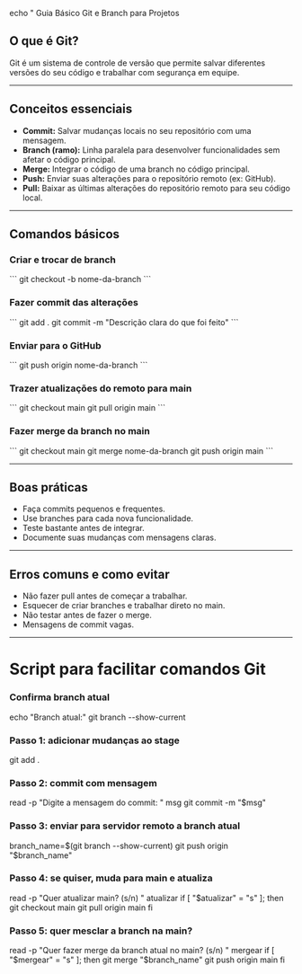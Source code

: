 echo " Guia Básico Git e Branch para Projetos

## O que é Git?

Git é um sistema de controle de versão que permite salvar diferentes versões do seu código e trabalhar com segurança em equipe.

---

## Conceitos essenciais

- **Commit:** Salvar mudanças locais no seu repositório com uma mensagem.
- **Branch (ramo):** Linha paralela para desenvolver funcionalidades sem afetar o código principal.
- **Merge:** Integrar o código de uma branch no código principal.
- **Push:** Enviar suas alterações para o repositório remoto (ex: GitHub).
- **Pull:** Baixar as últimas alterações do repositório remoto para seu código local.

---

## Comandos básicos

### Criar e trocar de branch

\`\`\`
git checkout -b nome-da-branch
\`\`\`

### Fazer commit das alterações

\`\`\`
git add .
git commit -m \"Descrição clara do que foi feito\"
\`\`\`

### Enviar para o GitHub

\`\`\`
git push origin nome-da-branch
\`\`\`

### Trazer atualizações do remoto para main

\`\`\`
git checkout main
git pull origin main
\`\`\`

### Fazer merge da branch no main

\`\`\`
git checkout main
git merge nome-da-branch
git push origin main
\`\`\`

---

## Boas práticas

- Faça commits pequenos e frequentes.
- Use branches para cada nova funcionalidade.
- Teste bastante antes de integrar.
- Documente suas mudanças com mensagens claras.

---

## Erros comuns e como evitar

- Não fazer pull antes de começar a trabalhar.
- Esquecer de criar branches e trabalhar direto no main.
- Não testar antes de fazer o merge.
- Mensagens de commit vagas.

---

# Script para facilitar comandos Git

### Confirma branch atual
echo "Branch atual:"
git branch --show-current

### Passo 1: adicionar mudanças ao stage
git add .

### Passo 2: commit com mensagem
read -p "Digite a mensagem do commit: " msg
git commit -m "$msg"

### Passo 3: enviar para servidor remoto a branch atual
branch_name=$(git branch --show-current)
git push origin "$branch_name"

### Passo 4: se quiser, muda para main e atualiza
read -p "Quer atualizar main? (s/n) " atualizar
if [ "$atualizar" = "s" ]; then
  git checkout main
  git pull origin main
fi

### Passo 5: quer mesclar a branch na main?
read -p "Quer fazer merge da branch atual no main? (s/n) " mergear
if [ "$mergear" = "s" ]; then
  git merge "$branch_name"
  git push origin main
fi



